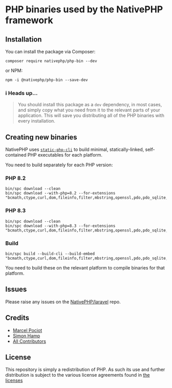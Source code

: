 # PHP binaries used by the NativePHP framework

## Installation

You can install the package via Composer:

```shell
composer require nativephp/php-bin --dev
```

or NPM:

```shell
npm -i @nativephp/php-bin --save-dev
```

### ℹ️ Heads up...
> You should install this package as a `dev` dependency, in most cases, and simply copy what you need from it to the
relevant parts of your application. This will save you distributing all of the PHP binaries with every installation.

## Creating new binaries

NativePHP uses [`static-php-cli`](https://static-php.dev) to build minimal, statically-linked, self-contained PHP
executables for each platform.

You need to build separately for each PHP version:

### PHP 8.2
```shell
bin/spc download --clean
bin/spc download --with-php=8.2 --for-extensions "bcmath,ctype,curl,dom,fileinfo,filter,mbstring,openssl,pdo,pdo_sqlite,session,simplexml,sockets,sqlite3,tokenizer,xml,zlib"
```

### PHP 8.3
```shell
bin/spc download --clean
bin/spc download --with-php=8.3 --for-extensions "bcmath,ctype,curl,dom,fileinfo,filter,mbstring,openssl,pdo,pdo_sqlite,session,simplexml,sockets,sqlite3,tokenizer,xml,zlib"
```

### Build
```shell
bin/spc build --build-cli --build-embed "bcmath,ctype,curl,dom,fileinfo,filter,mbstring,openssl,pdo,pdo_sqlite,session,simplexml,sockets,sqlite3,tokenizer,xml,zlib"
```

You need to build these on the relevant platform to compile binaries for that platform.

## Issues

Please raise any issues on the [NativePHP/laravel](https://github.com/nativephp/laravel/issues/new/choose) repo.

## Credits

- [Marcel Pociot](https://github.com/mpociot)
- [Simon Hamp](https://github.com/simonhamp)
- [All Contributors](../../contributors)

## License

This repository is simply a redistribution of PHP. As such its use and further distribution is subject to the various
license agreements found in [the licenses](license-files/)
